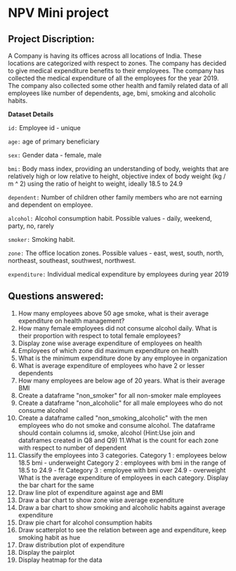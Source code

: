 # NPV Mini project

## Project Discription:

A Company is having its offices across all locations of India. These locations are categorized with respect to zones.  The company has decided to give medical expenditure benefits to their employees.  The company has collected the medical expenditure of all the employees for the year 2019.  The company also collected some other health and family related data of all employees like number of dependents, age, bmi, smoking and alcoholic habits.

**Dataset Details**

`id:` Employee id - unique

`age:` age of primary beneficiary

`sex:` Gender data - female, male

`bmi:` Body mass index, providing an understanding of body, weights that are relatively high or low relative to height, objective index of body weight (kg / m ^ 2) using the ratio of height to weight, ideally 18.5 to 24.9

`dependent:` Number of children other family members who are not earning and dependent on employee.

`alcohol:` Alcohol consumption habit. Possible values - daily, weekend, party, no, rarely

`smoker:` Smoking habit.

`zone:` The office location zones. Possible values - east, west, south, north, northeast, southeast, southwest, northwest.

`expenditure:` Individual medical expenditure by employees during year 2019

## Questions answered: 

1. How many employees above 50 age smoke, what is their average expenditure on health management?
2. How many female employees did not consume alcohol daily. What is their proportion with respect to total female employees?
3. Display zone wise average expenditure of employees on health
4. Employees of which zone did maximum expenditure on health
5. What is the minimum expenditure done by any employee in organization
6. What is average expenditure of employees who have 2 or lesser dependents
7. How many employees are below age of 20 years. What is their average BMI
8. Create a dataframe "non_smoker" for all non-smoker male employees
9. Create a dataframe "non_alcoholic" for all male employees who do not consume alcohol
10. Create a dataframe called "non_smoking_alcoholic" with the men employees who do not smoke and consume alcohol. The dataframe should contain columns id, smoke, alcohol
(Hint:Use join and dataframes created in Q8 and Q9)
11.What is the count for each zone with respect to number of dependent
12. Classify the employees into 3 categories.
 Category 1 : employees below 18.5 bmi - underweight
 Category 2 : employees with bmi in the range of 18.5 to 24.9 - fit
 Category 3 : employee with bmi over 24.9 - overweight
 What is the average expenditure of employees in each category.
 Display the bar chart for the same
13. Draw line plot of expenditure against age and BMI
14. Draw a bar chart to show zone wise average expenditure
15. Draw a bar chart to show smoking and alcoholic habits against average expenditure
16. Draw pie chart for alcohol consumption habits
17. Draw scatterplot to see the relation between age and expenditure, keep smoking habit as hue
18. Draw distribution plot of expenditure
19. Display the pairplot
20. Display heatmap for the data
